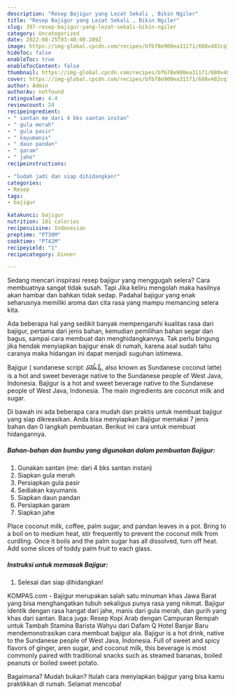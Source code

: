 ```yaml
---
description: "Resep Bajigur yang Lezat Sekali , Bikin Ngiler"
title: "Resep Bajigur yang Lezat Sekali , Bikin Ngiler"
slug: 397-resep-bajigur-yang-lezat-sekali-bikin-ngiler
category: Uncategorized
date: 2022-08-25T03:40:00.289Z
image: https://img-global.cpcdn.com/recipes/bfb78e900ea31171/680x482cq70/bajigur-foto-resep-utama.jpg
hideToc: false
enableToc: true
enableTocContent: false
thumbnail: https://img-global.cpcdn.com/recipes/bfb78e900ea31171/680x482cq70/bajigur-foto-resep-utama.jpg
cover: https://img-global.cpcdn.com/recipes/bfb78e900ea31171/680x482cq70/bajigur-foto-resep-utama.jpg
author: Admin
authorAv: notfound
ratingvalue: 4.4
reviewcount: 24
recipeingredient:
- " santan me dari 4 bks santan instan"
- " gula merah"
- " gula pasir"
- " kayumanis"
- " daun pandan"
- " garam"
- " jahe"
recipeinstructions:

- "Sudah jadi dan siap dihidangkan!"
categories:
- Resep
tags:
- bajigur

katakunci: bajigur 
nutrition: 181 calories
recipecuisine: Indonesian
preptime: "PT30M"
cooktime: "PT42M"
recipeyield: "1"
recipecategory: Dinner

---
```



Sedang mencari inspirasi resep bajigur yang menggugah selera? Cara membuatnya sangat tidak susah. Tapi Jika keliru mengolah maka hasilnya akan hambar dan bahkan tidak sedap. Padahal bajigur yang enak seharusnya memiliki aroma dan cita rasa yang mampu memancing selera kita.


Ada beberapa hal yang sedikit banyak mempengaruhi kualitas rasa dari bajigur, pertama dari jenis bahan, kemudian pemilihan bahan segar dan bagus, sampai cara membuat dan menghidangkannya. Tak perlu bingung jika hendak menyiapkan bajigur enak di rumah, karena asal sudah tahu caranya maka hidangan ini dapat menjadi suguhan istimewa.

Bajigur ( sundanese script: ᮘᮏᮤᮍᮥᮁ, also known as Sundanese coconut latte) is a hot and sweet beverage native to the Sundanese people of West Java, Indonesia. Bajigur is a hot and sweet beverage native to the Sundanese people of West Java, Indonesia. The main ingredients are coconut milk and sugar.


Di bawah ini ada beberapa cara mudah dan praktis untuk membuat bajigur yang siap dikreasikan. Anda bisa menyiapkan Bajigur memakai 7 jenis bahan dan 0 langkah pembuatan. Berikut ini cara untuk membuat hidangannya.

<!--inarticleads1-->

##### Bahan-bahan dan bumbu yang digunakan dalam pembuatan Bajigur:

1. Gunakan  santan (me: dari 4 bks santan instan)
1. Siapkan  gula merah
1. Persiapkan  gula pasir
1. Sediakan  kayumanis
1. Siapkan  daun pandan
1. Persiapkan  garam
1. Siapkan  jahe


Place coconut milk, coffee, palm sugar, and pandan leaves in a pot. Bring to a boil on to medium heat, stir frequently to prevent the coconut milk from curdling. Once it boils and the palm sugar has all dissolved, turn off heat. Add some slices of toddy palm fruit to each glass. 

<!--inarticleads2-->

##### Instruksi untuk memasak Bajigur:


1. Selesai dan siap dihidangkan!

KOMPAS.com - Bajigur merupakan salah satu minuman khas Jawa Barat yang bisa menghangatkan tubuh sekaligus punya rasa yang nikmat. Bajigur identik dengan rasa hangat dari jahe, manis dari gula merah, dan gurih yang khas dari santan. Baca juga: Resep Kopi Arab dengan Campuran Rempah untuk Tambah Stamina Barista Wahyu dari Dafam Q Hotel Banjar Baru mendemonstrasikan cara membuat bajigur ala. Bajigur is a hot drink, native to the Sundanese people of West Java, Indonesia. Full of sweet and spicy flavors of ginger, aren sugar, and coconut milk, this beverage is most commonly paired with traditional snacks such as steamed bananas, boiled peanuts or boiled sweet potato. 

Bagaimana? Mudah bukan? Itulah cara menyiapkan bajigur yang bisa kamu praktikkan di rumah. Selamat mencoba!
